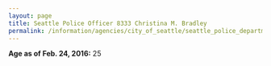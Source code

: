 ```yaml
---
layout: page
title: Seattle Police Officer 8333 Christina M. Bradley
permalink: /information/agencies/city_of_seattle/seattle_police_department/copbook/8333/
---
```


**Age as of Feb. 24, 2016:** 25
